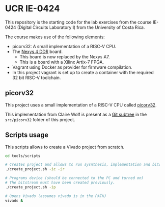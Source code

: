 # UCR IE-0424

This repository is the starting code for the lab exercises from the course
IE-0424 (Digital Circuits Laboratory I) from the University of Costa Rica.

The course makes use of the following elements:

* picorv32: A small implementation of a RISC-V CPU.
* The [Nexys 4 DDR](https://reference.digilentinc.com/reference/programmable-logic/nexys-4-ddr/start)
  board.
  * This board is now replaced by the Nexys A7.
  * This is a board with a Xilinx Artix-7 FPGA.
* Vagrant using Docker as provider for firmware compilation.
 * In this project vagrant is set up to create a container with the required
   32 bit RISC-V toolchain.

## picorv32

This project uses a small implementation of a RISC-V CPU called
[picorv32](https://github.com/cliffordwolf/picorv32).

This implementation from Claire Wolf is present as a 
[Git subtree](https://www.atlassian.com/blog/git/alternatives-to-git-submodule-git-subtree)
in the `src/picorv32` folder of this project.

## Scripts usage

This scripts allows to create a Vivado project from scratch.

```bash
cd tools/scripts

# Creates project and allows to run sysnthesis, implementation and bitsteam generation.
./create_project.sh -ic -ir

# Programs device (should be connected to the PC and turned on)
# The bitstream must have been created previously.
./create_project.sh -ip

# Opens Vivado (assumes vivado is in the PATH)
vivado &
```

